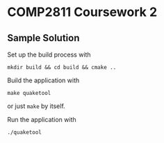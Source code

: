 # COMP2811 Coursework 2

## Sample Solution

Set up the build process with

    mkdir build && cd build && cmake ..

Build the application with

    make quaketool

or just `make` by itself.

Run the application with

    ./quaketool
